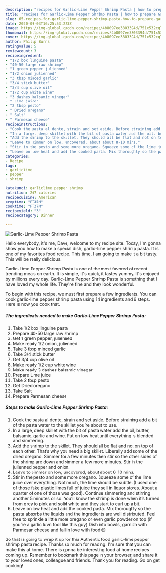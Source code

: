 ```yaml
---
description: "recipes for Garlic-Lime Pepper Shrimp Pasta | how to prepare Garlic-Lime Pepper Shrimp Pasta"
title: "recipes for Garlic-Lime Pepper Shrimp Pasta | how to prepare Garlic-Lime Pepper Shrimp Pasta"
slug: 65-recipes-for-garlic-lime-pepper-shrimp-pasta-how-to-prepare-garlic-lime-pepper-shrimp-pasta
date: 2020-09-03T16:25:53.223Z
image: https://img-global.cpcdn.com/recipes/4b8097ee3803394d/751x532cq70/garlic-lime-pepper-shrimp-pasta-recipe-main-photo.jpg
thumbnail: https://img-global.cpcdn.com/recipes/4b8097ee3803394d/751x532cq70/garlic-lime-pepper-shrimp-pasta-recipe-main-photo.jpg
cover: https://img-global.cpcdn.com/recipes/4b8097ee3803394d/751x532cq70/garlic-lime-pepper-shrimp-pasta-recipe-main-photo.jpg
author: Philip Burns
ratingvalue: 5
reviewcount: 3
recipeingredient:
- "1/2 box linguine pasta"
- "40-50 large raw shrimp"
- "1 green pepper julienned"
- "1/2 onion julienned"
- "3 tbsp minced garlic"
- "3/4 stick butter"
- "3/4 cup olive oil"
- "1/2 cup white wine"
- "3 dashes balsamic vinegar"
- " Lime juice"
- "2 tbsp pesto"
- " Dried oregano"
- " Salt"
- " Parmesan cheese"
recipeinstructions:
- "Cook the pasta al dente, strain and set aside. Before straining add a bit of the pasta water to the skillet you’re about to use."
- "In a large, deep skillet with the bit of pasta water add the oil, butter, balsamic, garlic and wine. Put on low heat until everything is blended and simmering."
- "Add the shrimp to the skillet. They should all be flat and not on top of each other. That’s why you need a big skillet. Liberally add some of the dried oregano. Simmer for a few minutes then stir so the other sides of the shrimp are down and simmer a few more minutes. Stir in the julienned pepper and onion."
- "Leave to simmer on low, uncovered, about about 8-10 mins."
- "Stir in the pesto and some more oregano. Squeeze some of the lime juice over everything. Not much, the lime should be subtle. (I used one of those fake plastic limes full of juice they sell in liquor stores. About a quarter of one of those was good). Continue simmering and stirring another 5 minutes or so. You’ll know the shrimp is done when it’s turned from grey to pink and solid white and they start to curl up a bit."
- "Leave on low heat and add the cooked pasta. Mix thoroughly so the pasta absorbs the liquids and the ingredients are well distributed. Feel free to sprinkle a little more oregano or even garlic powder on top (if you’re a garlic luvn fool like this guy) Dish into bowls, garnish with Parmesan cheese and fall in love with food 😍"
categories:
- Recipe
tags:
- garliclime
- pepper
- shrimp

katakunci: garliclime pepper shrimp 
nutrition: 267 calories
recipecuisine: American
preptime: "PT35M"
cooktime: "PT37M"
recipeyield: "3"
recipecategory: Dinner

---
```



![Garlic-Lime Pepper Shrimp Pasta](https://img-global.cpcdn.com/recipes/4b8097ee3803394d/751x532cq70/garlic-lime-pepper-shrimp-pasta-recipe-main-photo.jpg)

Hello everybody, it's me, Dave, welcome to my recipe site. Today, I'm gonna show you how to make a special dish, garlic-lime pepper shrimp pasta. It is one of my favorites food recipe. This time, I am going to make it a bit tasty. This will be really delicious.



Garlic-Lime Pepper Shrimp Pasta is one of the most favored of recent trending meals on earth. It is simple, it's quick, it tastes yummy. It's enjoyed by millions every day. Garlic-Lime Pepper Shrimp Pasta is something that I have loved my whole life. They're fine and they look wonderful.


To begin with this recipe, we must first prepare a few ingredients. You can cook garlic-lime pepper shrimp pasta using 14 ingredients and 6 steps. Here is how you cook that.

<!--inarticleads1-->

##### The ingredients needed to make Garlic-Lime Pepper Shrimp Pasta:

1. Take 1/2 box linguine pasta
1. Prepare 40-50 large raw shrimp
1. Get 1 green pepper, julienned
1. Make ready 1/2 onion, julienned
1. Take 3 tbsp minced garlic
1. Take 3/4 stick butter
1. Get 3/4 cup olive oil
1. Make ready 1/2 cup white wine
1. Make ready 3 dashes balsamic vinegar
1. Prepare  Lime juice
1. Take 2 tbsp pesto
1. Get  Dried oregano
1. Take  Salt
1. Prepare  Parmesan cheese




<!--inarticleads2-->

##### Steps to make Garlic-Lime Pepper Shrimp Pasta:

1. Cook the pasta al dente, strain and set aside. Before straining add a bit of the pasta water to the skillet you’re about to use.
1. In a large, deep skillet with the bit of pasta water add the oil, butter, balsamic, garlic and wine. Put on low heat until everything is blended and simmering.
1. Add the shrimp to the skillet. They should all be flat and not on top of each other. That’s why you need a big skillet. Liberally add some of the dried oregano. Simmer for a few minutes then stir so the other sides of the shrimp are down and simmer a few more minutes. Stir in the julienned pepper and onion.
1. Leave to simmer on low, uncovered, about about 8-10 mins.
1. Stir in the pesto and some more oregano. Squeeze some of the lime juice over everything. Not much, the lime should be subtle. (I used one of those fake plastic limes full of juice they sell in liquor stores. About a quarter of one of those was good). Continue simmering and stirring another 5 minutes or so. You’ll know the shrimp is done when it’s turned from grey to pink and solid white and they start to curl up a bit.
1. Leave on low heat and add the cooked pasta. Mix thoroughly so the pasta absorbs the liquids and the ingredients are well distributed. Feel free to sprinkle a little more oregano or even garlic powder on top (if you’re a garlic luvn fool like this guy) Dish into bowls, garnish with Parmesan cheese and fall in love with food 😍




So that is going to wrap it up for this Authentic food garlic-lime pepper shrimp pasta recipe. Thanks so much for reading. I'm sure that you can make this at home. There is gonna be interesting food at home recipes coming up. Remember to bookmark this page in your browser, and share it to your loved ones, colleague and friends. Thank you for reading. Go on get cooking!
